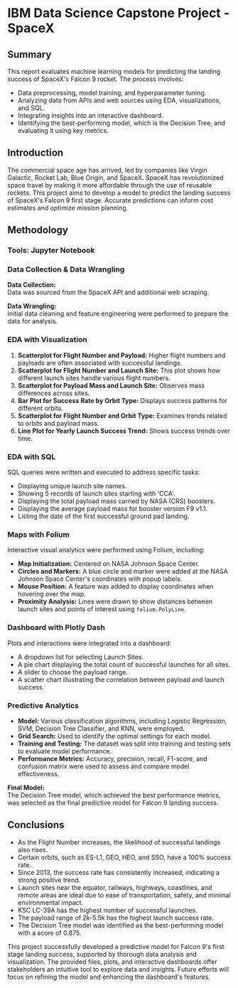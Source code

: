 # IBM Data Science Capstone Project - SpaceX

## Summary
This report evaluates machine learning models for predicting the landing success of SpaceX's Falcon 9 rocket. The process involves:
- Data preprocessing, model training, and hyperparameter tuning.
- Analyzing data from APIs and web sources using EDA, visualizations, and SQL.
- Integrating insights into an interactive dashboard.
- Identifying the best-performing model, which is the Decision Tree, and evaluating it using key metrics.

## Introduction
The commercial space age has arrived, led by companies like Virgin Galactic, Rocket Lab, Blue Origin, and SpaceX. SpaceX has revolutionized space travel by making it more affordable through the use of reusable rockets. This project aims to develop a model to predict the landing success of SpaceX's Falcon 9 first stage. Accurate predictions can inform cost estimates and optimize mission planning.

## Methodology

### Tools: Jupyter Notebook 

### Data Collection & Data Wrangling
**Data Collection:**  
Data was sourced from the SpaceX API and additional web scraping.

**Data Wrangling:**  
Initial data cleaning and feature engineering were performed to prepare the data for analysis.

### EDA with Visualization
1. **Scatterplot for Flight Number and Payload:** Higher flight numbers and payloads are often associated with successful landings.
2. **Scatterplot for Flight Number and Launch Site:** This plot shows how different launch sites handle various flight numbers.
3. **Scatterplot for Payload Mass and Launch Site:** Observes mass differences across sites.
4. **Bar Plot for Success Rate by Orbit Type:** Displays success patterns for different orbits.
5. **Scatterplot for Flight Number and Orbit Type:** Examines trends related to orbits and payload mass.
6. **Line Plot for Yearly Launch Success Trend:** Shows success trends over time.

### EDA with SQL
SQL queries were written and executed to address specific tasks:
- Displaying unique launch site names.
- Showing 5 records of launch sites starting with 'CCA'.
- Displaying the total payload mass carried by NASA (CRS) boosters.
- Displaying the average payload mass for booster version F9 v1.1.
- Listing the date of the first successful ground pad landing.

### Maps with Folium
Interactive visual analytics were performed using Folium, including:
- **Map Initialization:** Centered on NASA Johnson Space Center.
- **Circles and Markers:** A blue circle and marker were added at the NASA Johnson Space Center's coordinates with popup labels.
- **Mouse Position:** A feature was added to display coordinates when hovering over the map.
- **Proximity Analysis:** Lines were drawn to show distances between launch sites and points of interest using `folium.PolyLine`.

### Dashboard with Plotly Dash
Plots and interactions were integrated into a dashboard:
- A dropdown list for selecting Launch Sites.
- A pie chart displaying the total count of successful launches for all sites.
- A slider to choose the payload range.
- A scatter chart illustrating the correlation between payload and launch success.

### Predictive Analytics
- **Model:** Various classification algorithms, including Logistic Regression, SVM, Decision Tree Classifier, and KNN, were employed.
- **Grid Search:** Used to identify the optimal settings for each model.
- **Training and Testing:** The dataset was split into training and testing sets to evaluate model performance.
- **Performance Metrics:** Accuracy, precision, recall, F1-score, and confusion matrix were used to assess and compare model effectiveness.

**Final Model:**  
The Decision Tree model, which achieved the best performance metrics, was selected as the final predictive model for Falcon 9 landing success.

## Conclusions
- As the Flight Number increases, the likelihood of successful landings also rises.
- Certain orbits, such as ES-L1, GEO, HEO, and SSO, have a 100% success rate.
- Since 2013, the success rate has consistently increased, indicating a strong positive trend.
- Launch sites near the equator, railways, highways, coastlines, and remote areas are ideal due to ease of transportation, safety, and minimal environmental impact.
- KSC LC-39A has the highest number of successful launches.
- The payload range of 2k-5.5k has the highest launch success rate.
- The Decision Tree model was identified as the best-performing model with a score of 0.875.

This project successfully developed a predictive model for Falcon 9's first stage landing success, supported by thorough data analysis and visualization. The provided files, plots, and interactive dashboards offer stakeholders an intuitive tool to explore data and insights. Future efforts will focus on refining the model and enhancing the dashboard's features.
